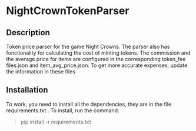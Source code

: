 # NightCrownTokenParser

## Description

Token price parser for the game Night Crowns.  The parser also has functionality for calculating the cost of minting tokens. The commission and the average price for items are configured in the corresponding token_fee files.json and item_avg_price.json. To get more accurate expenses, update the information in these files

## Installation
To work, you need to install all the dependencies, they are in the file requirements.txt . To install, run the command:
> pip install -r requirements.txt



